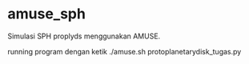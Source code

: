 # amuse_sph
Simulasi SPH proplyds menggunakan AMUSE.

running program dengan ketik
./amuse.sh protoplanetarydisk_tugas.py


